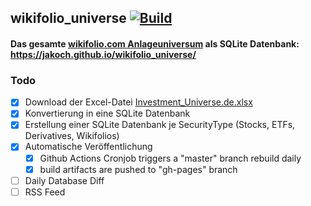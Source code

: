 ## wikifolio_universe [![Build](https://github.com/jakoch/wikifolio_universe/actions/workflows/build.yml/badge.svg)](https://github.com/jakoch/wikifolio_universe/actions/workflows/build.yml)

#### Das gesamte [wikifolio.com Anlageuniversum](https://www.wikifolio.com/de/de/hilfe/tutorials-trader/handel-hinweise/anlageuniversum) als SQLite Datenbank: https://jakoch.github.io/wikifolio_universe/

### Todo
- [x] Download der Excel-Datei [Investment_Universe.de.xlsx](https://wikifolio.blob.core.windows.net/prod-documents/Investment_Universe.de.xlsx) 
- [x] Konvertierung in eine SQLite Datenbank
- [x] Erstellung einer SQLite Datenbank je SecurityType (Stocks, ETFs, Derivatives, Wikifolios)
- [x] Automatische Veröffentlichung 
  - [x] Github Actions Cronjob triggers a "master" branch rebuild daily
  - [x] build artifacts are pushed to "gh-pages" branch
- [ ] Daily Database Diff
- [ ] RSS Feed
